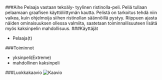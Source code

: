 ###Aihe
Pelaaja vastaan tekoäly- tyylinen ristinolla-peli. Peliä tullaan pelaamaan graafisen käyttöliittymän kautta. Pelistä on tarkoitus tehdä niin vaikea, kuin ohjelmoija siihen ristinollan säännöillä pystyy.
Riippuen ajasta näiden ominaisuuksen ollessa valmiita, saatetaan toiminnallisuuteen lisätä myös kaksinpelin mahdollisuus.
###Käyttäjät
- Pelaaja(t) 

###Toiminnot
- yksinpeli(Extreme)
- mahdollinen kaksinpeli

###Luokkakaavio
![Kaavio](/dokumentaatio/luokkakaavio.png)
